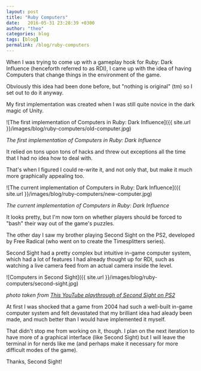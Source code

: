```yaml
---
layout: post
title: "Ruby Computers"
date:   2016-05-31 23:28:39 +0300
author: "theo"
categories: blog
tags: [blog]
permalink: /blog/ruby-computers
---
```


When I was trying to come up with a gameplay hook for Ruby: Dark Influence (henceforth referred to as RDI), I came up with the idea of having Computers that change things in the environment of the game.

Obviously this idea had been done before, but "nothing is original" (tm) so I set out to do it anyway.

My first implementation was created when I was still quite novice in the dark magic of Unity.

![The first implementation of Computers in Ruby: Dark Influence]({{ site.url }}/images/blog/ruby-computers/old-computer.jpg)

*The first implementation of Computers in Ruby: Dark Influence*

It relied on tons upon tons of hacks and threw out exceptions all the time that I had no idea how to deal with.

That's when I figured I could re-write it, and not only that, but make it much more graphically appealing too.

![The current implementation of Computers in Ruby: Dark Influence]({{ site.url }}/images/blog/ruby-computers/new-computer.jpg)

*The current implementation of Computers in Ruby: Dark Influence*

It looks pretty, but I'm now torn on whether players should be forced to "bash" their way out of the game's puzzles.

The other day I saw my brother playing Second Sight on the PS2, developed by Free Radical (who went on to create the Timesplitters series).

Second Sight had a pretty complex but intuitive in-game computer system, which had a lot of features I had already thought up for RDI, such as watching a live camera feed from an actual camera inside the level.

![Computers in Second Sight]({{ site.url }}/images/blog/ruby-computers/second-sight.jpg)

*photo taken from [This YouTube playthrough of Second Sight on PS2](https://www.youtube.com/watch?v=0GBYOq6XawM)*

At first I was shocked that a game from 2004 had such a well-built in-game computer system and felt devastated that my brilliant idea had aleady been made, and much better than I would have implemented it myself.

That didn't stop me from working on it, though. I plan on the next iteration to have more of a graphical interface (like Second Sight) but I will leave the terminal in for nerds like me (and perhaps make it necessary for more difficult modes of the game).

Thanks, Second Sight!


